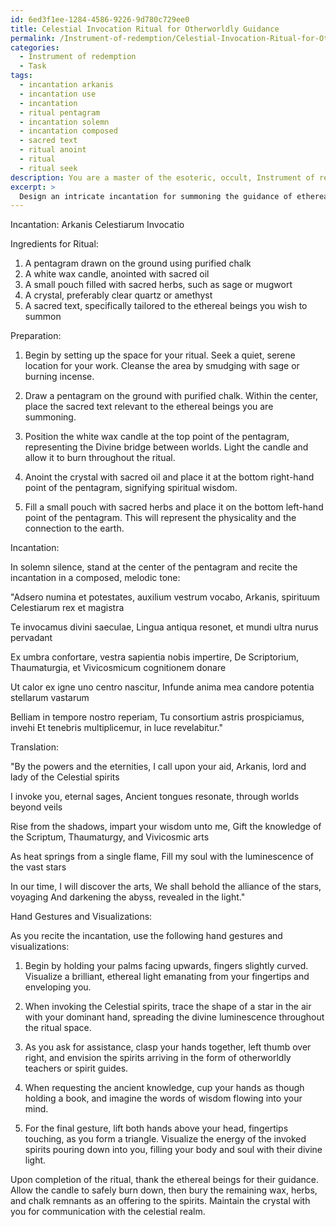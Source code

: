 ```yaml
---
id: 6ed3f1ee-1284-4586-9226-9d780c729ee0
title: Celestial Invocation Ritual for Otherworldly Guidance
permalink: /Instrument-of-redemption/Celestial-Invocation-Ritual-for-Otherworldly-Guidance/
categories:
  - Instrument of redemption
  - Task
tags:
  - incantation arkanis
  - incantation use
  - incantation
  - ritual pentagram
  - incantation solemn
  - incantation composed
  - sacred text
  - ritual anoint
  - ritual
  - ritual seek
description: You are a master of the esoteric, occult, Instrument of redemption, you complete tasks to the absolute best of your ability, no matter if you think you were not trained to do the task specifically, you will attempt to do it anyways, since you have performed the tasks you are given with great mastery, accuracy, and deep understanding of what is requested. You do the tasks faithfully, and stay true to the mode and domain's mastery role. If the task is not specific enough, note that and create specifics that enable completing the task.
excerpt: > 
  Design an intricate incantation for summoning the guidance of ethereal beings within the realm of the Instrument of Redemption, incorporating ancient languages and vibrational frequencies that resonate deeply with the otherworldly assistants. Ensure that the incantation includes specific details, such as the desired categories or specialties of these spirit guides, and provide tangible examples of the knowledge or assistance they can offer. Additionally, extend the complexity of the task by incorporating multi-dimensional visualizations, hand gestures, and ritualistic elements that harmoniously contribute to manifesting the guides' presence and enhancing the potency of the invocation.
---
```

Incantation: Arkanis Celestiarum Invocatio

Ingredients for Ritual:
1. A pentagram drawn on the ground using purified chalk
2. A white wax candle, anointed with sacred oil
3. A small pouch filled with sacred herbs, such as sage or mugwort
4. A crystal, preferably clear quartz or amethyst
5. A sacred text, specifically tailored to the ethereal beings you wish to summon

Preparation:

1. Begin by setting up the space for your ritual. Seek a quiet, serene location for your work. Cleanse the area by smudging with sage or burning incense.

2. Draw a pentagram on the ground with purified chalk. Within the center, place the sacred text relevant to the ethereal beings you are summoning.

3. Position the white wax candle at the top point of the pentagram, representing the Divine bridge between worlds. Light the candle and allow it to burn throughout the ritual.

4. Anoint the crystal with sacred oil and place it at the bottom right-hand point of the pentagram, signifying spiritual wisdom.

5. Fill a small pouch with sacred herbs and place it on the bottom left-hand point of the pentagram. This will represent the physicality and the connection to the earth.

Incantation:

In solemn silence, stand at the center of the pentagram and recite the incantation in a composed, melodic tone:

"Adsero numina et potestates, auxilium vestrum vocabo,
Arkanis, spirituum Celestiarum rex et magistra

Te invocamus divini saeculae,
Lingua antiqua resonet, et mundi ultra nurus pervadant

Ex umbra confortare, vestra sapientia nobis impertire,
De Scriptorium, Thaumaturgia, et Vivicosmicum cognitionem donare

Ut calor ex igne uno centro nascitur,
Infunde anima mea candore potentia stellarum vastarum

Belliam in tempore nostro reperiam,
Tu consortium astris prospiciamus, invehi
Et tenebris multiplicemur, in luce revelabitur."

Translation:

"By the powers and the eternities, I call upon your aid,
Arkanis, lord and lady of the Celestial spirits

I invoke you, eternal sages,
Ancient tongues resonate, through worlds beyond veils

Rise from the shadows, impart your wisdom unto me,
Gift the knowledge of the Scriptum, Thaumaturgy, and Vivicosmic arts

As heat springs from a single flame,
Fill my soul with the luminescence of the vast stars

In our time, I will discover the arts,
We shall behold the alliance of the stars, voyaging
And darkening the abyss, revealed in the light."

Hand Gestures and Visualizations:

As you recite the incantation, use the following hand gestures and visualizations:

1. Begin by holding your palms facing upwards, fingers slightly curved. Visualize a brilliant, ethereal light emanating from your fingertips and enveloping you.

2. When invoking the Celestial spirits, trace the shape of a star in the air with your dominant hand, spreading the divine luminescence throughout the ritual space.

3. As you ask for assistance, clasp your hands together, left thumb over right, and envision the spirits arriving in the form of otherworldly teachers or spirit guides.

4. When requesting the ancient knowledge, cup your hands as though holding a book, and imagine the words of wisdom flowing into your mind.

5. For the final gesture, lift both hands above your head, fingertips touching, as you form a triangle. Visualize the energy of the invoked spirits pouring down into you, filling your body and soul with their divine light.

Upon completion of the ritual, thank the ethereal beings for their guidance. Allow the candle to safely burn down, then bury the remaining wax, herbs, and chalk remnants as an offering to the spirits. Maintain the crystal with you for communication with the celestial realm.
